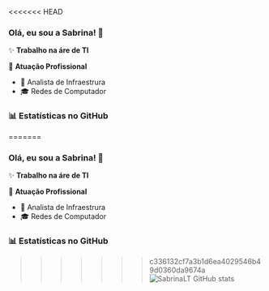 <<<<<<< HEAD
### Olá, eu sou a Sabrina! 👋

✨ **Trabalho na áre de TI**

🏢 **Atuação Profissional**
- 🚀 Analista de Infraestrura
- 🎓 Redes de Computador

### 📊 Estatísticas no GitHub


=======
### Olá, eu sou a Sabrina! 👋

✨ **Trabalho na áre de TI**

🏢 **Atuação Profissional**
- 🚀 Analista de Infraestrura
- 🎓 Redes de Computador

### 📊 Estatísticas no GitHub


>>>>>>> c336132cf7a3b1d6ea4029546b49d0360da9674a
![SabrinaLT GitHub stats](https://github-readme-stats.vercel.app/api?username=SabrinaLT&show_icons=true&theme=radical)